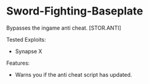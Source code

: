 # Sword-Fighting-Baseplate

Bypasses the ingame anti cheat. [STOR.ANTI]

Tested Exploits:
* Synapse X

Features:
* Warns you if the anti cheat script has updated.
